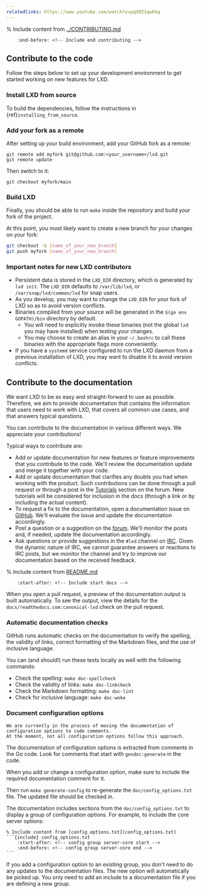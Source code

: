 ```yaml
---
relatedlinks: https://www.youtube.com/watch?v=pqV0Z1qwbkg
---
```


% Include content from [../CONTRIBUTING.md](../CONTRIBUTING.md)
```{include} ../CONTRIBUTING.md
    :end-before: <!-- Include end contributing -->
```

## Contribute to the code

Follow the steps below to set up your development environment to get started working on new features for LXD.

### Install LXD from source

To build the dependencies, follow the instructions in {ref}`installing_from_source`.

### Add your fork as a remote

After setting up your build environment, add your GitHub fork as a remote:

    git remote add myfork git@github.com:<your_username>/lxd.git
    git remote update

Then switch to it:

    git checkout myfork/main

### Build LXD

Finally, you should be able to run `make` inside the repository and build your fork of the project.

At this point, you most likely want to create a new branch for your changes on your fork:

```bash
git checkout -b [name_of_your_new_branch]
git push myfork [name_of_your_new_branch]
```

### Important notes for new LXD contributors

- Persistent data is stored in the `LXD_DIR` directory, which is generated by `lxd init`.
  The `LXD_DIR` defaults to `/var/lib/lxd`, or `/var/snap/lxd/common/lxd` for snap users.
- As you develop, you may want to change the `LXD_DIR` for your fork of LXD so as to avoid version conflicts.
- Binaries compiled from your source will be generated in the `$(go env GOPATH)/bin` directory by default.
   - You will need to explicitly invoke these binaries (not the global `lxd` you may have installed) when testing your changes.
   - You may choose to create an alias in your `~/.bashrc` to call these binaries with the appropriate flags more conveniently.
- If you have a `systemd` service configured to run the LXD daemon from a previous installation of LXD, you may want to disable it to avoid version conflicts.

## Contribute to the documentation

We want LXD to be as easy and straight-forward to use as possible.
Therefore, we aim to provide documentation that contains the information that users need to work with LXD, that covers all common use cases, and that answers typical questions.

You can contribute to the documentation in various different ways.
We appreciate your contributions!

Typical ways to contribute are:

- Add or update documentation for new features or feature improvements that you contribute to the code.
  We'll review the documentation update and merge it together with your code.
- Add or update documentation that clarifies any doubts you had when working with the product.
  Such contributions can be done through a pull request or through a post in the [Tutorials](https://discourse.ubuntu.com/c/lxd/tutorials/146) section on the forum.
  New tutorials will be considered for inclusion in the docs (through a link or by including the actual content).
- To request a fix to the documentation, open a documentation issue on [GitHub](https://github.com/canonical/lxd/issues).
  We'll evaluate the issue and update the documentation accordingly.
- Post a question or a suggestion on the [forum](https://discourse.ubuntu.com/c/lxd/126).
  We'll monitor the posts and, if needed, update the documentation accordingly.
- Ask questions or provide suggestions in the `#lxd` channel on [IRC](https://web.libera.chat/#lxd).
  Given the dynamic nature of IRC, we cannot guarantee answers or reactions to IRC posts, but we monitor the channel and try to improve our documentation based on the received feedback.

% Include content from [README.md](README.md)
```{include} README.md
    :start-after: <!-- Include start docs -->
```

When you open a pull request, a preview of the documentation output is built automatically.
To see the output, view the details for the `docs/readthedocs.com:canonical-lxd` check on the pull request.

### Automatic documentation checks

GitHub runs automatic checks on the documentation to verify the spelling, the validity of links, correct formatting of the Markdown files, and the use of inclusive language.

You can (and should!) run these tests locally as well with the following commands:

- Check the spelling: `make doc-spellcheck`
- Check the validity of links: `make doc-linkcheck`
- Check the Markdown formatting: `make doc-lint`
- Check for inclusive language: `make doc-woke`

### Document configuration options

```{note}
We are currently in the process of moving the documentation of configuration options to code comments.
At the moment, not all configuration options follow this approach.
```

The documentation of configuration options is extracted from comments in the Go code.
Look for comments that start with `gendoc:generate` in the code.

When you add or change a configuration option, make sure to include the required documentation comment for it.

Then run `make generate-config` to re-generate the `doc/config_options.txt` file.
The updated file should be checked in.

The documentation includes sections from the `doc/config_options.txt` to display a group of configuration options.
For example, to include the core server options:

````
% Include content from [config_options.txt](config_options.txt)
```{include} config_options.txt
    :start-after: <!-- config group server-core start -->
    :end-before: <!-- config group server-core end -->
```
````

If you add a configuration option to an existing group, you don't need to do any updates to the documentation files.
The new option will automatically be picked up.
You only need to add an include to a documentation file if you are defining a new group.
